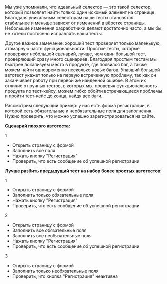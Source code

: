 Мы уже упоминали, что идеальный селектор — это такой селектор, который позволяет найти только один искомый элемент на странице. Благодаря уникальным селекторам наши тесты становятся стабильнее и меньше зависят от изменений в вёрстке страницы. Небольшие изменения разработчики делают достаточно часто, а мы бы не хотели постоянно исправлять наши тесты.

Другое важное замечание: хороший тест проверяет только маленькую, атомарную часть функциональности. Простые тесты, которые проверяют небольшой сценарий, лучше, чем один большой тест, проверяющий сразу много сценариев. Благодаря простым тестам мы быстрее локализуем место в продукте, где появился баг, а также можем найти одновременно несколько новых багов. Упавший большой автотест укажет только на первую встреченную проблему, так как он заканчивает работу при первой же найденной ошибке. В этом их отличие от ручных тестов, в которых мы, проверяя функциональность продукта по тест-кейсу, можем гибко обойти встречающиеся проблемы и пройти тест-кейс до конца, найдя все баги.

Рассмотрим следующий пример: у нас есть форма регистрации, в которой есть обязательные и необязательные поля для заполнения. Нужно проверить, что можно успешно зарегистрироваться на сайте.

**Сценарий плохого автотеста:**

1

- Открыть страницу с формой
- Заполнить все поля
- Нажать кнопку "Регистрация"
- Проверить, что есть сообщение об успешной регистрации

**Лучше разбить предыдущий тест на набор более простых автотестов:**

1

- Открыть страницу с формой
- Заполнить только обязательные поля
- Нажать кнопку "Регистрация"
- Проверить, что есть сообщение об успешной регистрации

2

- Открыть страницу с формой
- Заполнить все обязательные поля
- Заполнить все необязательные поля
- Нажать кнопку "Регистрация"
- Проверить, что есть сообщение об успешной регистрации

3

- Открыть страницу с формой
- Заполнить только необязательные поля
- Проверить, что кнопка "Регистрация" неактивна